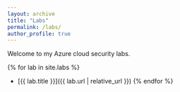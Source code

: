 ```yaml
---
layout: archive
title: "Labs"
permalink: /labs/
author_profile: true
---
```


Welcome to my Azure cloud security labs. 

{% for lab in site.labs %}
- [{{ lab.title }}]({{ lab.url | relative_url }})
{% endfor %}
